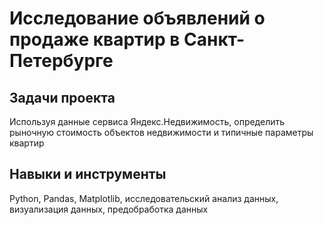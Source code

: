 # Исследование объявлений о продаже квартир в Санкт-Петербурге




## Задачи проекта

Используя данные сервиса Яндекс.Недвижимость, определить рыночную стоимость объектов недвижимости и типичные параметры квартир

## Навыки и инструменты

Python, Pandas, Matplotlib, исследовательский анализ данных, визуализация данных, предобработка данных